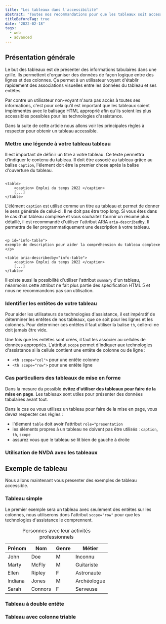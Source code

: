 ```yaml
---
title: "Les tableaux dans l'accessibilité"
abstract: "Toutes nos recommandations pour que les tableaux soit accessibles"
titleBeforeTag: true
date: "2022-02-18"
tags:
  - web
  - advanced
---
```



## Présentation générale

Le but des tableaux est de présenter des informations tabulaires dans une grille. Ils permettent d'organiser des données de façon logique entre des lignes et des colonnes.
Ça permet à un utilisateur voyant d'établir rapidement des associations visuelles entre les données du tableau et ses entêtes.

Par contre un utilisateur non-voyant n'aura pas accès à toutes ses informations, c'est pour cela qu'il est important que les tableaux soient implémentés avec le balisage HTML approprié afin qu'ils soient les plus accessibles possibles pour les technologies d'assistance.

Dans la suite de cette article nous allons voir les principales règles à respecter pour obtenir un tableau accessible.

### Mettre une légende à votre tableau tableau

Il est important de définir un titre à votre tableau. Ce texte permettra d'indiquer le contenu du tableau. Il doit être associé au tableau grâce au balise <code>caption</code>, l'élement doit être la premier chose après la balise d'ouverture du tableau.

<pre><code class="html">
&lt;table&gt;
    &lt;caption&gt; Emploi du temps 2022 &lt;/caption&gt;
    [...]
&lt;/table&gt;
</code></pre>

L'élément <code>caption</code> est utilisé comme un titre au tableau et permet de donner le sens générale de celui-ci. Il ne doit pas être trop long.
Si vous êtes dans le cas d'un tableau complexe et vous souhaitez fournir un résumé plus détaillé, il est recommandé d'utiliser l'attribut ARIA <code>aria-describedby</code>.
Il permettra de lier programmatiquement une description à votre tableau.

<pre><code class="html">
&lt;p id="info-table"&gt;
exemple de description pour aider la compréhension du tableau complexe
&lt;/p&gt;

&lt;table aria-describedby="info-table"&gt;
    &lt;caption&gt; Emploi du temps 2022 &lt;/caption&gt;
    [...]
&lt;/table&gt;
</code></pre>

Il existe aussi la possibilité d'utiliser l'attribut <code>summary</code> d'un tableau, néanmoins cette attribut ne fait plus partie des spécification HTML 5 et nous ne recommandons pas son utilisation.

### Identifier les entêtes de votre tableau

Pour aider les utilisateurs de technologies d'assistance, il est impératif de déterminer les entêtes de nos tableaux, que ce soit pour les lignes et les colonnes.
Pour determiner ces entêtes il faut utiliser la balise <code>th</code>, celle-ci ne doit jamais être vide.

Une fois que les entêtes sont créés, il faut les associer au cellules de données appropriés.
L'attribut <code>scope</code> permet d'indiquer aux technologies d'assistance si la cellule contient une entête de colonne ou de ligne : 

<ul>
  <li><code>&lt;th scope="col"&gt;</code> pour une entête colonne</li>
  <li><code>&lt;th scope="row"&gt;</code> pour une entête ligne</li>
</ul>

### Cas particuliers des tableaux de mise en forme

Dans la mesure du possible <strong> évitez d'utiliser des tableaux pour faire de la mise en page</strong>. Les tableaux sont utiles pour présenter des données tabulaires avant tout.

Dans le cas ou vous utilisez un tableau pour faire de la mise en page, vous devez respecter ces règles :

<ul>
  <li>l'élement <code>table</code> doit avoir l'attribut <code>role="presentation</code></li>
  <li>les éléments propres à un tableau ne doivent pas être utilisés : <code>caption</code>, <code>th</code>, <code>scope</code></li>
  <li>assurez vous que le tableau se lit bien de gauche à droite</li>
</ul>

### Utilisation de NVDA avec les tableaux

## Exemple de tableau

Nous allons maintenant vous presenter des exemples de tableau accessible.

### Tableau simple

Le premier exemple sera un tableau avec seulement des entêtes sur les colonnes, nous utiliserons dons l'attribut <code>scope="row"</code> pour que les technologies d'assistance le comprennent.

<table class="table">
 <caption class="h4"> Personnes avec leur activités professionnels</caption>
 <thead>
  <tr>
    <th scope="col">Prénom</th>
    <th scope="col">Nom</th>
    <th scope="col">Genre</th>
    <th scope="col">Métier</th>
  </tr>
 </thead>
 <tbody>
  <tr>
    <td>John</td>
    <td>Doe</td>
    <td>M</td>
    <td>Inconnu</td>
  </tr>
  <tr>
    <td>Marty</td>
    <td>McFly</td>
    <td>M</td>
    <td>Guitariste</td>
  </tr>
  <tr>
    <td>Ellen</td>
    <td>Ripley</td>
    <td>F</td>
    <td>Astronaute</td>
  </tr>
  <tr>
    <td>Indiana</td>
    <td>Jones</td>
    <td>M</td>
    <td>Archéologue</td>
  </tr>
  <tr>
    <td>Sarah</td>
    <td>Connors</td>
    <td>F</td>
    <td>Serveuse</td>
  </tr>
  </tbody>
</table>

### Tableau à double entête

### Tableau avec colonne triable